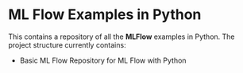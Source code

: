 # ML Flow Examples in Python

This contains a repository of all the **MLFlow** examples in Python. The project structure currently contains:

* Basic ML Flow
Repository for ML Flow with Python
